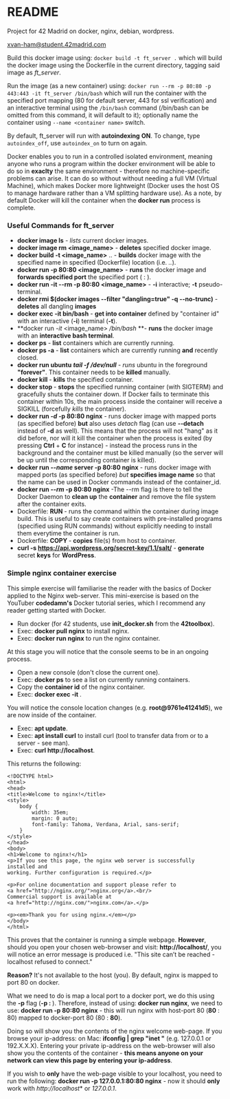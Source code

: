 # README

Project for 42 Madrid on docker, nginx, debian, wordpress.

xvan-ham@student.42madrid.com

Build this docker image using:
`docker build -t ft_server .` which will build the docker image using the Dockerfile in the current directory, tagging said image as *ft_server*.

Run the image (as a new container) using:
`docker run --rm -p 80:80 -p 443:443 -it ft_server /bin/bash` which will run the container with the specified port mapping (80 for default server, 443 for ssl verification) and an interactive terminal using the `/bin/bash` command (/bin/bash can be omitted from this command, it will default to it); optionally name the container using `--name <container name>` switch.

By default, ft_server will run with **autoindexing** **ON**.
To change, type `autoindex_off`, use `autoindex_on` to turn on again.

Docker enables you to run in a controlled isolated environment, meaning anyone who runs a program within the docker environment will be able to do so in **exaclty** the same environment - therefore no machine-specific problems can arise. It can do so without without needing a full VM (Virtual Machine), which makes Docker more lightweight (Docker uses the host OS to manage hardware rather than a VM splitting hardware use). As a note, by default Docker will kill the container when the **docker run** process is complete.

### Useful Commands for ft_server
* **docker image ls** - *lists* current docker images.
* **docker image rm <image\_name>** - **deletes** specified docker image.
* **docker build -t <image\_name>** .. - **builds** docker image with the specified name in specified (Dockerfile) location (i.e. *..*).
* **docker run -p 80:80 <image\_name>** - **runs** the docker image and **forwards specified port** the specified port (<host> : <container>).
* **docker run -it --rm -p 80:80 <image\_name>** - **-i** interactive; **-t** pseudo-terminal.
* **docker rmi $(docker images --filter "dangling=true" -q --no-trunc)** - **deletes** all dangling **images**
* **docker exec -it <container id> bin/bash** - **get into container** defined by "container id" with an interactive (**-i**) terminal (**-t**).
* **docker run *-it* <image\_name> */bin/bash* **- **runs** the docker image with an **interactive bash terminal**. 
* **docker ps** - **list** containers which are currently running.
* **docker ps -a** - **list** containers which are currently running **and** recently closed.
* **docker run ubuntu** ***tail -f /dev/null*** - *runs* ubuntu in the foreground **"forever"**. This container needs to be **killed** manually.
* **docker **kill** <container id>** - **kills** the specified container.
* **docker **stop** <container id>** - **stops** the specified running container (with SIGTERM) and gracefully shuts the container down. If Docker fails to terminate this container within 10s, the main process inside the container will receive a SIGKILL (forcefully *kills* the container).
* **docker run *-d* -p 80:80 nginx** - runs docker image with mapped ports (as specified before) **but** also uses *detach* flag (can use **--detach** instead of **-d** as well). This means that the process will not "hang" as it did before, nor will it kill the container when the process is exited (by pressing **Ctrl** + **C** for instance) - instead the process runs in the background and the container must be killed manually (so the server will be up until the corresponding container is killed). 
* **docker run *--name* server -p 80:80 nginx** - runs docker image with mapped ports (as specified before) *but* **specifies image name** so that the name can be used in Docker commands instead of the container_id.
* **docker run *--rm* -p 80:80 nginx** -The --rm flag is there to tell the Docker Daemon to **clean up** the **container** and remove the file system after the container exits.
* Dockerfile: **RUN <command>** - runs the command within the container during image build. This is useful to say create containers with pre-installed programs (specified using RUN commands) without explicitly needing to install them everytime the container is run.
* Dockerfile: **COPY <file on host> <directory within container>** - **copies** file(s) from host to container.
* **curl -s https://api.wordpress.org/secret-key/1.1/salt/** - **generate** secret **keys** for **WordPress**.

### Simple nginx container exercise

This simple exercise will familiarise the reader with the basics of Docker applied to the Nginx web-server. This mini-exercise is based on the YouTuber **codedamn's** Docker tutorial series, which I recommend any reader getting started with Docker.

* Run docker (for 42 students, use **init\_docker.sh** from the **42toolbox**).
* Exec: **docker pull nginx** to install nginx.
* Exec: **docker run nginx** to run the nginx container.

At this stage you will notice that the console seems to be in an ongoing process.

* Open a new console (don't close the current one).
* Exec: **docker ps** to see a list on currently running containers.
* Copy the **container id** of the nginx container.
* Exec: **docker exec -it <container id>**.

You will notice the console location changes (e.g. **root@9761e41241d5**), we are now inside of the container.

* Exec: **apt update**.
* Exec: **apt install curl** to install curl (tool to transfer data from or to a server - see man).
* Exec: **curl http://localhost**.

This returns the following:

```
<!DOCTYPE html>
<html>
<head>
<title>Welcome to nginx!</title>
<style>
    body {
        width: 35em;
        margin: 0 auto;
        font-family: Tahoma, Verdana, Arial, sans-serif;
    }
</style>
</head>
<body>
<h1>Welcome to nginx!</h1>
<p>If you see this page, the nginx web server is successfully installed and
working. Further configuration is required.</p>

<p>For online documentation and support please refer to
<a href="http://nginx.org/">nginx.org</a>.<br/>
Commercial support is available at
<a href="http://nginx.com/">nginx.com</a>.</p>

<p><em>Thank you for using nginx.</em></p>
</body>
</html>
```

This proves that the container is running a simple webpage. **However**, should you open your chosen web-browser and visit: **http://localhost/**, you will notice an error message is produced i.e. "This site can’t be reached - localhost refused to connect."

**Reason?** It's not available to the host (you).
By default, nginx is mapped to port 80 on docker.

What we need to do is map a local port to a docker port, we do this using the **-p** flag (**-p <host port> : <docker port>**).
Therefore, instead of using: **docker run nginx**, we need to use:
**docker run -p 80:80 nginx** - this will run nginx with host-port 80 (**80** : 80) mapped to docker-port 80 (80 : **80**).

Doing so will show you the contents of the nginx welcome web-page.
If you browse your ip-address: on Mac: **ifconfig | grep "inet "** (e.g. 127.0.0.1 or 192.X.X.X).
Entering your private ip-address on the web-browser will also show you the contents of the container - **this means anyone on your network can view this page by entering your ip-address**.

If you wish to **only** have the web-page visible to your localhost, you need to run the following:
**docker run -p 127.0.0.1:80:80 nginx** - now it should **only** work with *http://localhost** or *127.0.0.1*.
